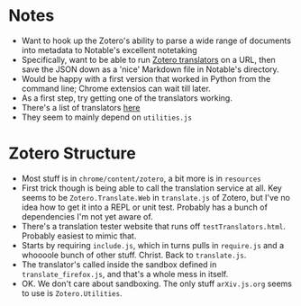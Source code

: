 # Notes
* Want to hook up the Zotero's ability to parse a wide range of documents into metadata to Notable's excellent notetaking
* Specifically, want to be able to run [Zotero translators](https://www.zotero.org/support/dev/translators) on a URL, then save the JSON down as a 'nice' Markdown file in Notable's directory.
* Would be happy with a first version that worked in Python from the command line; Chrome extensios can wait till later. 
* As a first step, try getting one of the translators working.
* There's a list of translators [here](https://github.com/zotero/translators)
* They seem to mainly depend on `utilities.js`

# Zotero Structure
* Most stuff is in `chrome/content/zotero`, a bit more is in `resources`
* First trick though is being able to call the translation service at all. Key seems to be `Zotero.Translate.Web` in `translate.js` of Zotero, but I've no idea how to get it into a REPL or unit test. Probably has a bunch of dependencies I'm not yet aware of.
* There's a translation tester website that runs off `testTranslators.html`. Probably easiest to mimic that.
* Starts by requiring `include.js`, which in turns pulls in `require.js` and a whoooole bunch of other stuff. Christ. Back to `translate.js`.
* The translator's called inside the sandbox defined in `translate_firefox.js`, and that's a whole mess in itself.
* OK. We don't care about sandboxing. The only stuff `arXiv.js.org` seems to use is `Zotero.Utilities`.